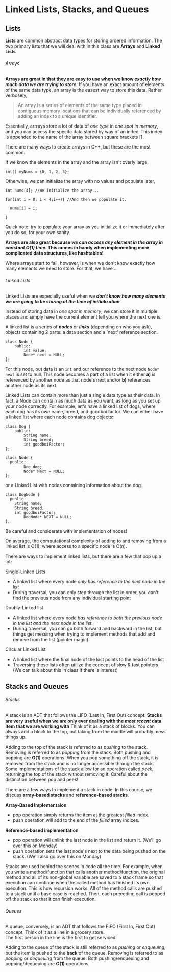 # Linked Lists, Stacks, and Queues

## Lists
**Lists** are common abstract data types for storing ordered information. The two primary lists that we will deal with in this class are **Arrays** and **Linked Lists**

###### Arrays

**Arrays are great in that they are easy to use when we know _exactly how much data we are trying to store._**  If you have an exact amount of elements of the same data type, an array is the easest way to store this data. Rather verbosely,
> An array is a series of elements of the same type placed in contiguous memory locations that can be individually referenced by adding an index to a unique identifier.

Essentially, arrrays store a lot of data of *one type* in *one spot in memory*, and you can access the specifc data stored by way of an index. This index is appended to the name of the array between square brackets \[].

There are many ways to create arrays in C++, but these are the most common.

If we know the elements in the array and the array isn't overly large, 

`int[] myNums = {0, 1, 2, 3};` 

Otherwise, we can initialize the array with no values and populate later, 
```
int nums[4]; //We initialize the array...

for(int i = 0; i < 4;i++){ //And then we populate it.

  nums[i] = i;
  
}
```
Quick note: try to populate your array as you initialize it or immediately after you do so, for your own sanity. 

**Arrays are also great because _we can access any element in the array in constant O(1) time_. This comes in handy when implementing more complicated data structures, like hashtables!**

Where arrays start to fail, however, is when we don't know exactly how many elements we need to store. For that, we have...


###### Linked Lists

Linked Lists are especially useful when we **_don't know how many elements we are going to be storing at the time of initialization_**. 

Instead of storing data in _one spot in memory_, we can store it in multiple places and simply have the current element tell you where the next one is. 

A linked list is a series of **_nodes_** or **_links_** (depending on who you ask), objects containing 2 parts: a data section and a 'next' reference section.

```
class Node {
    public:
        int value;
        Node* next = NULL;
};
```
For this node, out data is an `int` and our reference to the next node `Node* next` is set to null.
This node becomes a part of a list when it either **a)** is referenced by another node as that node's next and/or **b)** references another node as its next.

Linked Lists can contain more than just a single data type as their data. In fact, a Node can contain as much data as you want, as long as you set up your node correctly. For example, let's have a linked list of dogs, where each dog has its own name, breed, and goodboi factor. We can either have a linked list where each node contains dog objects:

```
class Dog {
	public:
		String name;
		String breed;
		int goodboiFactor;
};

class Node {
  public:
		Dog dog;
		Node* Next = NULL;
};
```
or a Linked List with nodes containing information about the dog
```
class DogNode {
  public:
  	String name;
    String breed;
    int goodboiFactor;
		DogNode* NEXT = NULL;
};
```
Be careful and considerate with implementation of nodes!

On average, the computational complexity of adding to and removing from a linked list is O(1), where access to a specific node is O(n).

There are ways to implement linked lists, but there are a few that pop up a lot:

Single-Linked Lists
- A linked list where every node *only has reference to the next node in the list*
- During traversal, you can only step through the list in order, you can't find the previous node from any individual starting point

Doubly-Linked list
- A linked list where every node *has reference to both the previous node in the list and the next node in the list.*
- During traversal, you can go both forward and backward in the list, but things get messing when trying to implement methods that add and remove from the list (pointer magic)

Circular Linked List
- A linked list where the final node of the lost points to the head of the list
- Traversing these lists often utilize the concept of slow & fast pointers (We can talk about this in class if there is interest)




## Stacks and Queues

###### Stacks
A stack is an ADT that follows the LIFO (Last In, First Out) concept. **Stacks are very useful when we are only ever dealing with the _most recent_ data item that we are working with**
Think of it as a stack of blocks. 
You can always add a block to the top, but taking from the middle will probably mess things up. 

Adding to the top of the stack is referred to as *pushing* to the stack. Removing is referred to as *popping* from the stack. 
Both pushing and popping are **O(1)** operations. 
When you pop something off the stack, it is removed from the stack and is no longer accessible through the stack.
Some implementations of the stack allow for an operation called *peek*, returning the top of the stack without removing it.
Careful about the distinction between pop and peek!

There are a few ways to implement a stack in code. In this course, we discuss **array-based stacks** and **reference-based stacks**.

**Array-Based Implementaion**
 - pop operation simply returns the item at the greatest *filled* index. 
 - push operation will add to the end of the *filled* array indices. 
 
**Reference-based implementation**
- pop operation will unlink the last node in the list and return it. (We'll go over this on Monday)
- push operation sets the last node's next to the data being pushed on the stack. (We'll also go over this on Monday)

Stacks are used behind the scenes in code all the time. For example, when you write a method/function that calls another method/function, the original method and all of its non-global variable are saved to a stack frame so that execution can continue when the called method has finished its own execution. 
This is how recursion works. All of the method calls are pushed to a stack until a base case is reached. Then, each preceding call is popped off the stack so that it can finish execution. 



###### Queues
A queue, conversely, is an ADT that follows the FIFO (First In, First Out) concept. 
Think of it as a line in a grocery store.  
The first person in the line is the first to get serviced.

Adding to the queue of the stack is still referred to as *pushing* or *enqueuing*, but the item is pushed to the **back** of the queue. 
Removing is referred to as *popping* or *dequeuing* from the queue. 
Both pushing/enqueuing and popping/dequeuing are **O(1)** operations. 



